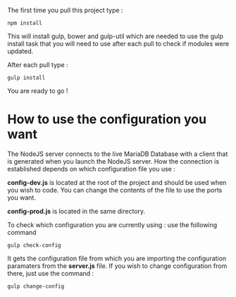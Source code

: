 The first time you pull this project type :

    npm install
    
This will install gulp, bower and gulp-util which are needed to use the gulp install task that you will need to use after each pull to check if modules were updated.

After each pull type :

    gulp install
    
You are ready to go !


# How to use the configuration you want

The NodeJS server connects to the live MariaDB Database with a client that is generated when you launch the NodeJS server.
How the connection is established depends on which configuration file you use :

**config-dev.js** is located at the root of the project and should be used when you wish to code. You can change the contents of the file to use the ports you want.

**config-prod.js** is located in the same directory. 

To check which configuration you are currently using : use the following command 

    gulp check-config
    
It gets the configuration file from which you are importing the configuration paramaters from the **server.js** file.
If you wish to change configuration from there, just use the command :

    gulp change-config